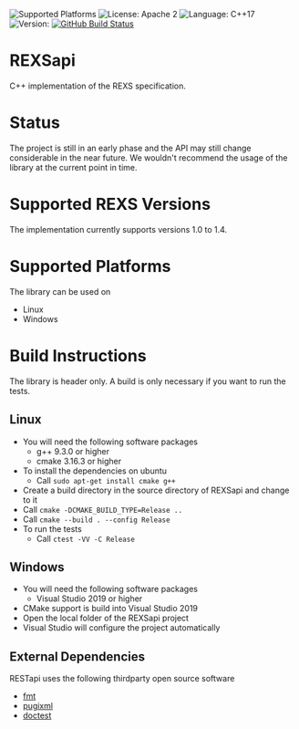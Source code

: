 ![Supported Platforms](https://img.shields.io/badge/platforms-Linux%20%7C%20Windows-blue.svg)
![License: Apache 2](https://img.shields.io/badge/license-Apache%202-blue)
![Language: C++17](https://img.shields.io/badge/language-C%2B%2B17-blue.svg)
![Version:](https://img.shields.io/badge/version-pre--alpha-orange)
[![GitHub Build Status](https://github.com/BearinxSimulationSuite/REXSapi/workflows/CMake%20Build%20Matrix/badge.svg)](https://github.com/BearinxSimulationSuite/REXSapi/actions)

# REXSapi

C++ implementation of the REXS specification.

# Status

The project is still in an early phase and the API may still change considerable in the near future. We wouldn't recommend the usage of the library at the current point in time. 

# Supported REXS Versions

The implementation currently supports versions 1.0 to 1.4.

# Supported Platforms

The library can be used on
- Linux
- Windows

# Build Instructions

The library is header only. A build is only necessary if you want to run the tests.

## Linux

- You will need the following software packages
  - g++ 9.3.0 or higher
  - cmake 3.16.3 or higher
- To install the dependencies on ubuntu
  - Call `sudo apt-get install cmake g++`
- Create a build directory in the source directory of REXSapi and change to it
- Call `cmake -DCMAKE_BUILD_TYPE=Release ..`
- Call `cmake --build . --config Release`
- To run the tests
  - Call `ctest -VV -C Release`

## Windows

- You will need the following software packages
  - Visual Studio 2019 or higher
- CMake support is build into Visual Studio 2019
- Open the local folder of the REXSapi project
- Visual Studio will configure the project automatically

## External Dependencies

RESTapi uses the following thirdparty open source software

- [fmt](https://github.com/fmtlib/fmt)
- [pugixml](https://github.com/zeux/pugixml)
- [doctest](https://github.com/doctest/doctest)
